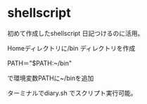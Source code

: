 # shellscript

初めて作成したshellscript
日記つけるのに活用。

Homeディレクトリに/bin ディレクトリを作成

PATH＝"$PATH:~/bin"

で環境変数PATHに~/binを追加


ターミナルでdiary.sh
でスクリプト実行可能。
